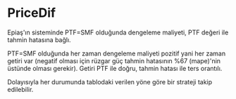 # PriceDif

Epiaş'ın sisteminde PTF=SMF olduğunda dengeleme maliyeti, PTF değeri ile tahmin hatasına bağlı. 

PTF=SMF olduğunda her zaman dengeleme maliyeti pozitif yani her zaman getiri var (negatif olması için rüzgar güç tahmin hatasının %67 (mape)'nin üstünde olması gerekir). Getiri PTF ile doğru, tahmin hatası ile ters orantılı.

Dolayısıyla her durumunda tablodaki verilen yöne göre bir strateji takip edilebilir.

